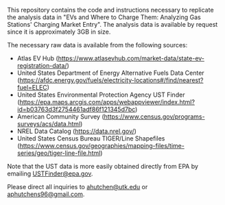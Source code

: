 This repository contains the code and instructions necessary to replicate the analysis data in "EVs and Where to Charge Them: Analyzing Gas Stations' Charging Market Entry". The analysis data is available by request since it is approximately
3GB in size.

The necessary raw data is available from the following sources:
- Atlas EV Hub (https://www.atlasevhub.com/market-data/state-ev-registration-data/)
- United States Department of Energy Alternative Fuels Data Center (https://afdc.energy.gov/fuels/electricity-locations#/find/nearest?fuel=ELEC)
- United States Environmental Protection Agency UST Finder (https://epa.maps.arcgis.com/apps/webappviewer/index.html?id=b03763d3f2754461adf86f121345d7bc)
- American Community Survey (https://www.census.gov/programs-surveys/acs/data.html)
- NREL Data Catalog (https://data.nrel.gov/)
- United States Census Bureau TIGER/Line Shapefiles (https://www.census.gov/geographies/mapping-files/time-series/geo/tiger-line-file.html)

Note that the UST data is more easily obtained directly from EPA by emailing USTFinder@epa.gov.

Please direct all inquiries to ahutchen@utk.edu or aphutchens96@gmail.com.
